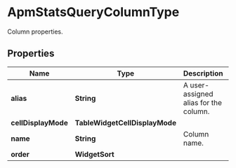 # ApmStatsQueryColumnType

Column properties.

## Properties

| Name                | Type                           | Description                           | Notes      |
| ------------------- | ------------------------------ | ------------------------------------- | ---------- |
| **alias**           | **String**                     | A user-assigned alias for the column. | [optional] |
| **cellDisplayMode** | **TableWidgetCellDisplayMode** |                                       | [optional] |
| **name**            | **String**                     | Column name.                          |
| **order**           | **WidgetSort**                 |                                       | [optional] |
